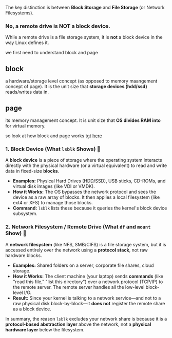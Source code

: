 The key distinction is between **Block Storage** and **File Storage** (or Network Filesystems).

### **No, a remote drive is NOT a block device.**

While a remote drive is a file storage system, it is **not** a block device in the way Linux defines it.

we first need to understand block and page

## block
a hardware/storage level concept (as opposed to memory maangement concept of page). It is the unit size that **storage devices (hdd/ssd)** reads/writes data in. 

## page 
its memory management concept. It is unit size that **OS divides RAM into** for virtual memory. 

so look at how block and page works tgt [here]()


### 1. Block Device (What `lsblk` Shows) 🧱

A **block device** is a piece of storage where the operating system interacts directly with the physical hardware (or a virtual equivalent) to read and write data in fixed-size **blocks**.

* **Examples:** Physical Hard Drives (HDD/SSD), USB sticks, CD-ROMs, and virtual disk images (like VDI or VMDK).
* **How it Works:** The OS bypasses the network protocol and sees the device as a raw array of blocks. It then applies a local filesystem (like ext4 or XFS) to manage those blocks.
* **Command:** `lsblk` lists these because it queries the kernel's block device subsystem.

### 2. Network Filesystem / Remote Drive (What `df` and `mount` Show) 📂

A **network filesystem** (like NFS, SMB/CIFS) is a file storage system, but it is accessed entirely over the network using a **protocol stack**, not raw hardware blocks.

* **Examples:** Shared folders on a server, corporate file shares, cloud storage.
* **How it Works:** The client machine (your laptop) sends **commands** (like "read this file," "list this directory") over a network protocol (TCP/IP) to the remote server. The remote server handles all the low-level block-level I/O.
* **Result:** Since your kernel is talking to a network service—and not to a raw physical disk block-by-block—it **does not** register the remote share as a block device.

In summary, the reason `lsblk` excludes your network share is because it is a **protocol-based abstraction layer** above the network, not a **physical hardware layer** below the filesystem.
